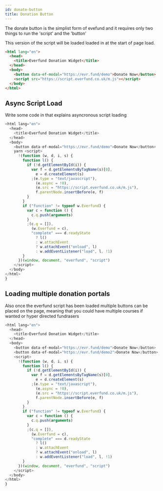 ```yaml
---
id: donate-button
title: Donation Button
---
```


The donate button is the simplist form of evefund and it requires only two things to run the 'script' and the 'button'

This version of the script will be loaded loaded in at the start of page load.

```html
<html lang="en">
  <head>
    <title>Everfund Donation Widget</title>
  </head>
  <body>
    <button data-ef-modal="https://evr.fund/demo">Donate Now</button>
    <script src="https://script.everfund.co.uk/m.js"></script>
  </body>
</html>
```

## Async Script Load

Write some code in that explains asyncronous script loading

```js
<html lang="en">
  <head>
    <title>Everfund Donation Widget</title>
  </head>
  <body>
    <button data-ef-modal="https://evr.fund/demo">Donate Now</button>
    yarn <script>
      !(function (w, d, i, s) {
        function l() {
          if (!d.getElementById(i)) {
            var f = d.getElementsByTagName(s)[0],
              e = d.createElement(s)
            ;(e.type = "text/javascript"),
              (e.async = !0),
              (e.src = "https://script.everfund.co.uk/m.js"),
              f.parentNode.insertBefore(e, f)
          }
        }
        if ("function" != typeof w.Everfund) {
          var c = function () {
            c.q.push(arguments)
          }
          ;(c.q = []),
            (w.Everfund = c),
            "complete" === d.readyState
              ? l()
              : w.attachEvent
              ? w.attachEvent("onload", l)
              : w.addEventListener("load", l, !1)
        }
      })(window, document, "everfund", "script")
    </script>
  </body>
</html>
}
```

## Loading multiple donation portals

Also once the everfund script has been loaded multiple buttons can be placed on the page,  meaning that you could have multiple courses if wanted or hyper directed fundrasers

```js
<html lang="en">
  <head>
    <title>Everfund Donation Widget</title>
  </head>
  <body>
    <button data-ef-modal="https://evr.fund/demo">Donate Now</button>
    <button data-ef-modal="https://evr.fund/demo2">Donate Now</button>
    <script>
      !(function (w, d, i, s) {
        function l() {
          if (!d.getElementById(i)) {
            var f = d.getElementsByTagName(s)[0],
              e = d.createElement(s)
            ;(e.type = "text/javascript"),
              (e.async = !0),
              (e.src = "https://script.everfund.co.uk/m.js"),
              f.parentNode.insertBefore(e, f)
          }
        }
        if ("function" != typeof w.Everfund) {
          var c = function () {
            c.q.push(arguments)
          }
          ;(c.q = []),
            (w.Everfund = c),
            "complete" === d.readyState
              ? l()
              : w.attachEvent
              ? w.attachEvent("onload", l)
              : w.addEventListener("load", l, !1)
        }
      })(window, document, "everfund", "script")
    </script>
  </body>
</html>
}
```
